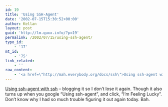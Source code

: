 ```yaml
---
id: 19
title: 'Using SSH-Agent'
date: '2002-07-15T15:30:52+00:00'
author: Kellan
layout: post
guid: 'http://lm.quxx.info/?p=19'
permalink: /2002/07/15/using-ssh-agent/
typo_id:
    - '17'
mt_id:
    - '75'
link_related:
    - ''
raw_content:
    - '<a href=\"http://mah.everybody.org/docs/ssh\">Using ssh-agent with ssh</a>  - blogging it so I don\''t lose it again.  Though it also turns up when you google \"Using ssh-agent\", and click, \"I\''m Feeling Lucky\".  Don\''t know why I had so much trouble figuring it out again today.  Bah.'
---
```


[Using ssh-agent with ssh](http://mah.everybody.org/docs/ssh) – blogging it so I don’t lose it again. Though it also turns up when you google “Using ssh-agent”, and click, “I’m Feeling Lucky”. Don’t know why I had so much trouble figuring it out again today. Bah.
